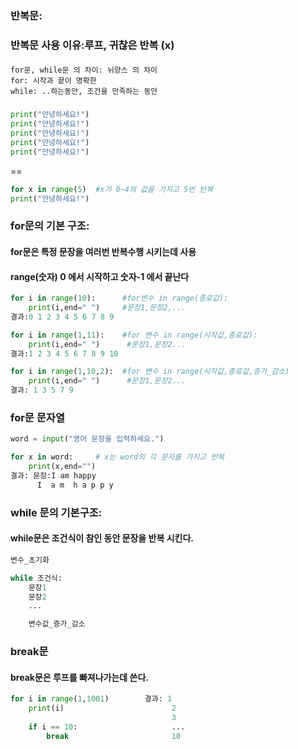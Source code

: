 ### 반복문:

### 반복문 사용 이유:루프, 귀찮은 반복 (x)

####

```
for문, while문 의 차이: 뉘양스 의 차이
for: 시작과 끝이 명확한
while: ..하는동안, 조건을 만족하는 동안
```

###

###

```python
print("안녕하세요!")
print("안녕하세요!")
print("안녕하세요!")
print("안녕하세요!")
print("안녕하세요!")
```

==

```python
for x in range(5)  #x가 0~4의 값을 가지고 5번 반복
print("안녕하세요!")
```

### for문의 기본 구조:

#### for문은 특정 문장을 여러번 반복수행 시키는데 사용

#### range(숫자) 0 에서 시작하고 숫자-1 에서 끝난다

```python
for i in range(10):      #for변수 in range(종료값):
    print(i,end=" ")     #문장1,문장2,...
결과:0 1 2 3 4 5 6 7 8 9

for i in range(1,11):    #for 변수 in range(시작값,종료값):
    print(i,end=" ")      #문장1,문장2...
결과:1 2 3 4 5 6 7 8 9 10

for i in range(1,10,2):  #for 변수 in range(시작값,종료값,증가_감소)
    print(i,end=" ")      #문장1,문장2...
결과: 1 3 5 7 9
```

### for문 문자열

```python
word = input("영어 문장을 입력하세요.")

for x in word:     # x는 word의 각 문자를 가지고 반복
    print(x,end="")
결과: 문장:I am happy
      I  a m  h a p p y
```

### while 문의 기본구조:

#### while문은 조건식이 참인 동안 문장을 반복 시킨다.

```python
변수_초기화

while 조건식:
    문장1
    문장2
    ...

    변수값_증가_감소
```

### break문

#### break문은 루프를 빠져나가는데 쓴다.

```python
for i in range(1,1001)        결과: 1
    print(i)                        2
                                    3
    if i == 10:                     ...
        break                       10
```
